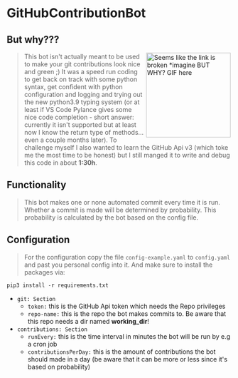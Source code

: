 # GitHubContributionBot
## But why???
<img align="right" alt="Seems like the link is broken *imagine BUT WHY? GIF here" src="https://media.giphy.com/media/1M9fmo1WAFVK0/giphy.gif" width="190"/>

>This bot isn't actually meant to be used to make your git contributions look nice and green ;) It was a speed run coding to get back on track with some python syntax, get confident with python configuration and logging and trying out the new python3.9 typing system (or at least if VS Code Pylance gives some nice code completion - short answer: currently it isn't supported but at least now I know the return type of methods... even a couple months later). To challenge myself I also wanted to learn the GitHub Api v3 (which toke me the most time to be honest) but I still manged it to write and debug this code in about **1:30h**.



## Functionality
>This bot makes one or none automated commit every time it is run. Whether a commit is made will be determined by probability. This probability is calculated by the bot based on the config file.

## Configuration
>For the configuration copy the file `config-example.yaml` to `config.yaml` and past you personal config into it. And make sure to install the packages via:

```
pip3 install -r requirements.txt
```

- `git: Section`
  - `token:` this is the GitHub Api token which needs the Repo privileges
  - `repo-name:` this is the repo the bot makes commits to. Be aware that this repo needs a dir named **working_dir**!
- `contributions: Section` 
  - `runEvery:` this is the time interval in minutes the bot will be run by e.g a cron job
  - `contributionsPerDay:` this is the amount of contributions the bot should made in a day (be aware that it can be more or less since it's based on probability)